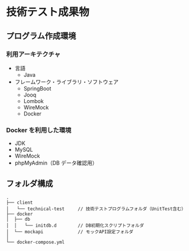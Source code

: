 # 技術テスト成果物

## プログラム作成環境

### 利用アーキテクチャ

- 言語
  - Java
- フレームワーク・ライブラリ・ソフトウェア
  - SpringBoot
  - Jooq
  - Lombok
  - WireMock
  - Docker

### Docker を利用した環境

- JDK
- MySQL
- WireMock
- phpMyAdmin（DB データ確認用）

## フォルダ構成

```
.
├── client
│   └── technical-test     // 技術テストプログラムフォルダ（UnitTest含む）
├── docker
│  ├── db
│  │   └── initdb.d        // DB初期化スクリプトフォルダ
│  └── mockapi             // モックAPI設定フォルダ
│
└── docker-compose.yml
```
